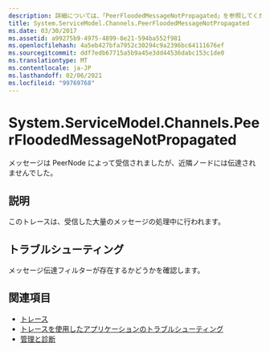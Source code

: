 ```yaml
---
description: 詳細については、「PeerFloodedMessageNotPropagated」を参照してください。
title: System.ServiceModel.Channels.PeerFloodedMessageNotPropagated
ms.date: 03/30/2017
ms.assetid: a99275b9-4975-4899-8e21-594ba552f981
ms.openlocfilehash: 4a5eb427bfa7952c30294c9a2396bc64111676ef
ms.sourcegitcommit: ddf7edb67715a5b9a45e3dd44536dabc153c1de0
ms.translationtype: MT
ms.contentlocale: ja-JP
ms.lasthandoff: 02/06/2021
ms.locfileid: "99769768"
---
```

# <a name="systemservicemodelchannelspeerfloodedmessagenotpropagated"></a>System.ServiceModel.Channels.PeerFloodedMessageNotPropagated

メッセージは PeerNode によって受信されましたが、近隣ノードには伝達されませんでした。  
  
## <a name="description"></a>説明  

 このトレースは、受信した大量のメッセージの処理中に行われます。  
  
## <a name="troubleshooting"></a>トラブルシューティング  

 メッセージ伝達フィルターが存在するかどうかを確認します。  
  
## <a name="see-also"></a>関連項目

- [トレース](index.md)
- [トレースを使用したアプリケーションのトラブルシューティング](using-tracing-to-troubleshoot-your-application.md)
- [管理と診断](../index.md)
